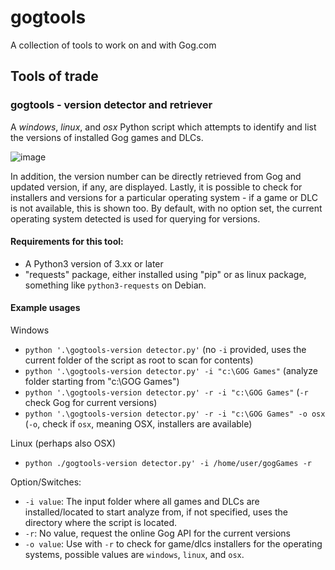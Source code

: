 # gogtools
A collection of tools to work on and with Gog.com

## Tools of trade

### gogtools - version detector and retriever
A *windows*, *linux*, and *osx* Python script which attempts to identify and list the versions of installed Gog games and DLCs.

![image](https://github.com/jrie/gogtools/assets/5701785/0a18b287-5b09-464c-a3eb-01e3f96c3ac2)


In addition, the version number can be directly retrieved from Gog and updated version, if any, are displayed.
Lastly, it is possible to check for installers and versions for a particular operating system - if a game or DLC is not available, this is shown too.
By default, with no option set, the current operating system detected is used for querying for versions.

#### Requirements for this tool:
- A Python3 version of 3.xx or later
- "requests" package, either installed using "pip" or as linux package, something like `python3-requests` on Debian.


#### Example usages

Windows
- `python '.\gogtools-version detector.py'` (no `-i` provided, uses the current folder of the script as root to scan for contents)
- `python '.\gogtools-version detector.py' -i "c:\GOG Games"` (analyze folder starting from "c:\GOG Games")
- `python '.\gogtools-version detector.py' -r -i "c:\GOG Games"` (`-r` check Gog for current versions)
- `python '.\gogtools-version detector.py' -r -i "c:\GOG Games" -o osx` (`-o`, check if `osx`, meaning OSX, installers are available)

Linux (perhaps also OSX)
- `python ./gogtools-version detector.py' -i /home/user/gogGames -r`


Option/Switches:
- `-i value`: The input folder where all games and DLCs are installed/located to start analyze from, if not specified, uses the directory where the script is located.
- `-r`: No value, request the online Gog API for the current versions
- `-o value`: Use with `-r` to check for game/dlcs installers for the operating systems, possible values are `windows`, `linux`, and `osx`.



